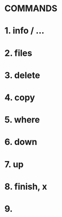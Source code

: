 # COMMANDS
# 1. info <path>/ <path>...
# 2. files <path>
# 3. delete <target>
# 4. copy <src> <dst>
# 5. where
# 6. down <path>
# 7. up
# 8. finish, x
# 9. <UNIX external commands>
